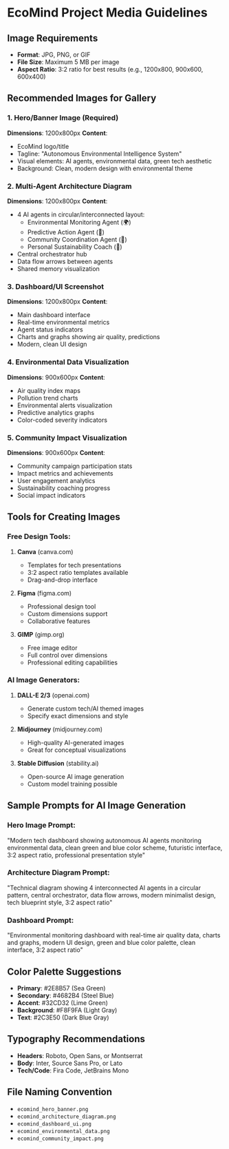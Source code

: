 # EcoMind Project Media Guidelines

## Image Requirements
- **Format**: JPG, PNG, or GIF
- **File Size**: Maximum 5 MB per image
- **Aspect Ratio**: 3:2 ratio for best results (e.g., 1200x800, 900x600, 600x400)

## Recommended Images for Gallery

### 1. Hero/Banner Image (Required)
**Dimensions**: 1200x800px
**Content**: 
- EcoMind logo/title
- Tagline: "Autonomous Environmental Intelligence System"
- Visual elements: AI agents, environmental data, green tech aesthetic
- Background: Clean, modern design with environmental theme

### 2. Multi-Agent Architecture Diagram
**Dimensions**: 1200x800px
**Content**:
- 4 AI agents in circular/interconnected layout:
  - Environmental Monitoring Agent (🌍)
  - Predictive Action Agent (🔮)
  - Community Coordination Agent (👥)
  - Personal Sustainability Coach (🎯)
- Central orchestrator hub
- Data flow arrows between agents
- Shared memory visualization

### 3. Dashboard/UI Screenshot
**Dimensions**: 1200x800px
**Content**:
- Main dashboard interface
- Real-time environmental metrics
- Agent status indicators
- Charts and graphs showing air quality, predictions
- Modern, clean UI design

### 4. Environmental Data Visualization
**Dimensions**: 900x600px
**Content**:
- Air quality index maps
- Pollution trend charts
- Environmental alerts visualization
- Predictive analytics graphs
- Color-coded severity indicators

### 5. Community Impact Visualization
**Dimensions**: 900x600px
**Content**:
- Community campaign participation stats
- Impact metrics and achievements
- User engagement analytics
- Sustainability coaching progress
- Social impact indicators

## Tools for Creating Images

### Free Design Tools:
1. **Canva** (canva.com)
   - Templates for tech presentations
   - 3:2 aspect ratio templates available
   - Drag-and-drop interface

2. **Figma** (figma.com)
   - Professional design tool
   - Custom dimensions support
   - Collaborative features

3. **GIMP** (gimp.org)
   - Free image editor
   - Full control over dimensions
   - Professional editing capabilities

### AI Image Generators:
1. **DALL-E 2/3** (openai.com)
   - Generate custom tech/AI themed images
   - Specify exact dimensions and style

2. **Midjourney** (midjourney.com)
   - High-quality AI-generated images
   - Great for conceptual visualizations

3. **Stable Diffusion** (stability.ai)
   - Open-source AI image generation
   - Custom model training possible

## Sample Prompts for AI Image Generation

### Hero Image Prompt:
"Modern tech dashboard showing autonomous AI agents monitoring environmental data, clean green and blue color scheme, futuristic interface, 3:2 aspect ratio, professional presentation style"

### Architecture Diagram Prompt:
"Technical diagram showing 4 interconnected AI agents in a circular pattern, central orchestrator, data flow arrows, modern minimalist design, tech blueprint style, 3:2 aspect ratio"

### Dashboard Prompt:
"Environmental monitoring dashboard with real-time air quality data, charts and graphs, modern UI design, green and blue color palette, clean interface, 3:2 aspect ratio"

## Color Palette Suggestions
- **Primary**: #2E8B57 (Sea Green)
- **Secondary**: #4682B4 (Steel Blue)
- **Accent**: #32CD32 (Lime Green)
- **Background**: #F8F9FA (Light Gray)
- **Text**: #2C3E50 (Dark Blue Gray)

## Typography Recommendations
- **Headers**: Roboto, Open Sans, or Montserrat
- **Body**: Inter, Source Sans Pro, or Lato
- **Tech/Code**: Fira Code, JetBrains Mono

## File Naming Convention
- `ecomind_hero_banner.png`
- `ecomind_architecture_diagram.png`
- `ecomind_dashboard_ui.png`
- `ecomind_environmental_data.png`
- `ecomind_community_impact.png`
